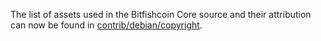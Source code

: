 The list of assets used in the Bitfishcoin Core source and their attribution can now be found in [contrib/debian/copyright](../contrib/debian/copyright).
